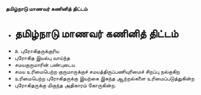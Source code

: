 **தமிழ்நாடு மாணவர் கணினித் திட்டம்**
- # தமிழ்நாடு மாணவர் கணினித் திட்டம்
- a. புரோகிதருக்குரிய
- புரோகித இயல்பு வாய்ந்த
- சமயகுருமாரின் பண்புடைய
- சமய உரிமைபெற்ற குருமாருக்குச் சமயத்திருப்பணியுரிமைச் சிறப்பு நல்குகிற
- உரிமைபெற்ற புரோகிதருக்கு இயற்கை இகந்த ஆற்றல்களை உரிமைப்படுத்துகின்ற
- புரோகிதருக்கு மிகுந்த அதிகாரம் கோருகின்ற.

